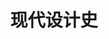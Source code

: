 ---
pageName: examination
title: 现代设计史
period: 2017年04月
courseID: "05424"
description: 本试卷分为两部分，满分100分，考试时间150分钟。<br />第一部分为选择题，1页至2页，共2页。应考者必须按试题顺序在 “答题卡” 上按要求填涂，答在试卷上无效。<br />第二部分为非选择题，3页至4页，共1页。应考者必须按试题顺序在 “答题卡” 上作答，答在试卷上无效。
sections:
  - title: 选择题 (共15分)
    topics: 
      - title: 单项选择题(本大题共 15 小题，每小题 1 分，共 15 分)<br />在每小题列出的四个备选项中只有一个是符合题目要求的，请将其选出并将“答题卡”的相应代码涂黑。错涂、多涂或未涂均无分。
        quetions: 
          - title: 《为真实世界的设计》的作者是
            type: radio
            options:
              - answer: 沙利文
                isTrue: false
              - answer: 赖特
                isTrue: false
              - answer: 巴巴纳克
                isTrue: true
              - answer: 柯布西耶
                isTrue: false
          - title: 1851 年英国伦敦怅博会展览大厅“水晶宫的”设计者是
            type: radio
            options:
              - answer: 莫里斯
                isTrue: false
              - answer: 阿尔伯特
                isTrue: false
              - answer: 帕克斯顿
                isTrue: true
              - answer: 贝聿铭
                isTrue: false
          - title: 哪个建筑为“工艺美术”运动风格奠定了基础？
            type: radio
            options:
              - answer: 布兰登堡城门
                isTrue: false
              - answer: 水晶宫
                isTrue: false
              - answer: 威斯特敏斯特宫
                isTrue: false
              - answer: 红屋
                isTrue: true
          - title: 在工艺美术运动与新艺术运动中起着承上启下的作用的是
            type: radio
            options:
              - answer: 维尔德
                isTrue: false
              - answer: 阿拉斯台
                isTrue: false
              - answer: 帕克斯顿
                isTrue: false
              - answer: 马克穆多
                isTrue: true
          - title: 1900—1904 年期间，巴黎地铁入口的设计家是
            type: radio
            options:
              - answer: 穆特修斯
                isTrue: false
              - answer: 莫里斯
                isTrue: false
              - answer: 赫克多·基马德
                isTrue: true
              - answer: 凡·费尔德
                isTrue: false
          - title: 装饰艺术运动发轫于
            type: radio
            options:
              - answer: 法国巴黎
                isTrue: true
              - answer: 英国伦敦
                isTrue: false
              - answer: 美国纽约
                isTrue: false
              - answer: 德国魏玛
                isTrue: false
          - title: 提出“少则多”理念的设计师是
            type: radio
            options:
              - answer: 德莱佛斯
                isTrue: false
              - answer: 雷蒙·罗维
                isTrue: false
              - answer: 米斯·凡·德·罗
                isTrue: true
              - answer: 盖迪斯
                isTrue: false
          - title: 世界上哪位设计师首创钢管家具并设计了著名的瓦西里钢管椅？
            type: radio
            options:
              - answer: 马谢·布鲁尔
                isTrue: true
              - answer: 拜耶
                isTrue: false
              - answer: 阿尔柏斯
                isTrue: false
              - answer: 朱斯特·史密特
                isTrue: false
          - title: 出版了《人体度量》，从而为设计界奠定人体工程学这门学科的设计师是
            type: radio
            options:
              - answer: 盖迪斯
                isTrue: false
              - answer: 德莱佛斯
                isTrue: true
              - answer: 沃尔特·提格
                isTrue: false
              - answer: 雷蒙·罗维
                isTrue: false
          - title: 战后设计在新技术，新材料上的一个重大转折是用什么取代金属，成为主要的产品用材？ 
            type: radio
            options:
              - answer: 合成板材
                isTrue: false
              - answer: 塑料
                isTrue: true
              - answer: 合成纤维
                isTrue: false
              - answer: 合成橡胶
                isTrue: false
          - title: 德国包豪斯发起的现代主义设计运动到美国之后转变为
            type: radio
            options:
              - answer: 国际主义风格
                isTrue: true
              - answer: 后现代主义风格
                isTrue: false
              - answer: 新古典主义风格
                isTrue: false
              - answer: 高科技风格
                isTrue: false
          - title: “波普”设计运动源于
            type: radio
            options:
              - answer: 美国
                isTrue: false
              - answer: 德国
                isTrue: false
              - answer: 中国
                isTrue: false
              - answer: 英国
                isTrue: true
          - title: 1966 年丹麦推出的PH台灯，它的设计师是
            type: radio
            options:
              - answer: 博森
                isTrue: false
              - answer: 汉宁森
                isTrue: true
              - answer: 简森
                isTrue: false
              - answer: 雅科布森
                isTrue: false
          - title: 提出“少则烦”原则的设计师是
            type: radio
            options:
              - answer: 斯坦恩
                isTrue: false
              - answer: 格利夫斯
                isTrue: false
              - answer: 穆尔
                isTrue: false
              - answer: 温图利
                isTrue: true
          - title: 建筑设计师盖里和艾什曼的设计风格是
            type: radio
            options:
              - answer: “高科技”风格
                isTrue: false
              - answer: 新现代主义
                isTrue: false
              - answer: 解构主义
                isTrue: true
              - answer: “减少主义”风格
                isTrue: false
  - title: 非选择题 (共85分)
    topics: 
      - title: 填空题 (本大题共 5 小题，每小题 2 分，共 10 分)<br />请在 “答题卡” 的试题序号后填上正确答案，错填、不填均无分。
        quetions: 
          - title: “工艺美术”运动的思想奠基人是________，受他的思想影响，英国设计家________带动了本次设计运动，成为19世纪下半期欧洲最重要的一场设计运动。
            type: text
            answer: 拉斯金|莫里斯
          - title: “新艺术”运动直线派的代表有苏格兰的设计集团________、奥地利________以及德国“青年风格”。
            type: text
            answer: 格拉斯哥四人|分离派
          - title: 法国的“新艺术”运动有两个发展中心，一个是________，另一 个是小城市________。
            type: text
            answer: 巴黎|南斯
          - title: 通用汽车总裁________和设计师________提出“有计划废止”的观念成为一种促销方式，但是也受到环保主义者的扞击。
            type: text
            answer: 斯隆|厄尔
          - title: 德国战前的设计学校________与战后的设计学校________确定了德国现代设计的理论基础。
            type: text
            answer: 包豪斯|乌尔姆
      - title: 判断改错题 (本大题共 5 小题，每小题 4 分，共 20 分)<br />判断下列各题划线处的正误，在 “答题卡” 的试题序号后，正确的划上 “√”, 错误的划上 “X”,	并改正错误。
        quetions: 
          - title: “形式追随功能”是由<u>美国</u>设计师提出的。
            type: yesOrNo
            isTrue: true
            answer: 
          - title: <u>美国</u>的“装饰艺术”运动主要集中在建筑设计和建筑相关的室内设计、家居设计、家居用品上。
            type: yesOrNo
            isTrue: true
            answer: 
          - title: 美国早期重要的工业设计大师有罗维、提格、德莱弗斯、<u>盖迪斯、米斯</u>等。
            type: yesOrNo
            isTrue: false
            answer: 没有米斯
          - title: 美国工业设计具有<u>高度商业</u>化特征。
            type: yesOrNo
            isTrue: true
            answer: 
          - title: 战后德国能够把理性设计、技术美学思想变成现实的关键是建立了<u>乌尔姆设计学院</u>。
            type: yesOrNo
            isTrue: true
            answer: 
      - title: 简答题 (本大题共 5 小题，每小题 7 分，共 35 分)
        quetions: 
          - title: 简述莫里斯的设计思想。
            type: textarea
            answer: 19 世纪中期英国的莫里斯接受了拉斯金的思想，发起了“工艺美术”运动。（2 分）。<br />他在设计上反对维多利亚风格，强调为大众服务，振兴手工业。（1 分）<br />他强调设计为大众服务的，不是少数人；设计是集体的活动，不是个体劳动。（2 分）<br />它促进了英国和世界的设计发展，但是他倡导手工业制作，而无法为大众服务。（1 分）<br />代表作有“红屋”等。（1 分）
          - title: 装饰艺术运动在形式上受哪儿种因素的影响。
            type: textarea
            answer: (1)埃及等古代装饰风格的借鉴。(2分)<br />(2)原始艺术的影响。(1分)<br />(3)简单的几何外形。(1分)<br />(4)舞台艺术的影响，(1分)<br />(5)汽车的影响，(1分)<br />(6)形成自己独特的色彩系列。(1分)
          - title: 简述柯布西耶的设计思想。
            type: textarea
            answer: (1)50年代以前是理性主义、功能主义和国家样式的主要领袖，以1929年的萨伏伊别墅和1945年的马赛公寓为代表，许多建筑结构承重墙被钢筋水泥取代，而且建筑往往腾空于地面之上。<br />(2)50年代以后柯布西耶转向表现主义、后现代主义，郎香小教堂以其丰富有表现力的雕塑感和它独特的形式使建筑界为之震惊，完全背离了早期古典的语汇，这是现代人所建造的最令人难忘的建筑之一。
          - title: 简述有计划废止制度及其后果。
            type: textarea
            answer: 20世纪20-30年代，是由通用汽车总裁斯隆和设计师厄尔提出。(2分)在设计上考虑产品几年间不断的更新，造成有计划地样式老化过程，实质是市场促销方式。(3分)它导致了资源浪费，遭到批评。(2分)
          - title: 简述巴巴纳克《为真实世界的设计》的基本内容。
            type: textarea
            answer: (1)设计应为广大人民服务，而不是为少数富裕国家服务，他强调设计应该为第三世界的人民服务；<br />(2)设计不但应为健康人服务，同时还必须考虑为残疾人服务；<br />(3)设计应该认真考虑地球的有限资源使用问题，设计应该为保护地球资源服务。
      - title: 论述题 (本大题共 2 小题，每小题 10 分，共 20 分)
        quetions: 
          - title: 试述国际主义风格与现代主义风格的异同。
            type: textarea
            answer: 相同之处：<br />现代主义设计战后在美国发展成为国际主义风格，两者是同源的。(3分)设计风格上一 脉相承，都具有形式简单、反装饰、理性系统化的特点。(2 分) 七八十年代受到后现代主义的挑战。(2分)<br />不同之处：<br />现代主义设计有社会和民主主义色彩，功能第一 ，为大众服务，是进步的。(4 分) 国际主义风格是形式主义，大众性被抛弃，是商业形式追求。(3分)。
          - title: 试述新艺术运动的代表人物及成就。
            type: textarea
            answer: 新艺术运动分为曲线派和直线派。(3分)<br />曲线派代表国家有： (5分－－－－能列举出三个国家的部分人员和成就即可得分)<br /><span class="pl-1"></span>法国：<br /><span class="pl-2"></span>萨穆尔宾开办新艺术之家<br /><span class="pl-2"></span>六人集团的吉马德设计了巴黎地铁入口<br /><span class="pl-2"></span>南斯的盖勒进行玻璃装饰与家具设计；<br /><span class="pl-1"></span>比利时：<br /><span class="pl-2"></span>威尔德成立自由美学社、成立魏玛工艺美术学校成为德国工业同盟创始人之一 ；<br /><span class="pl-2"></span>博唯从事室内设计与家具；<br /><span class="pl-2"></span>霍塔设计了霍塔公馆和塔赛勒饭店。<br /><span class="pl-1"></span>西班牙：高蒂设计了文森公寓、圣家族教堂等<br />直线派代表国家有： (5分－－－－能列举出三个国家的部分人员和成就即可得分)<br /><span class="pl-1"></span>英国：格拉斯哥四人组，麦金托什设计了高背椅、杨柳茶社等。<br /><span class="pl-1"></span>奥地利：分离派的代表人物有瓦格纳、霍夫曼；代表作是斯托克列宫。<br /><span class="pl-1"></span>德国青年风格：德国设计之父贝伦斯设计了AEG厂房。
---